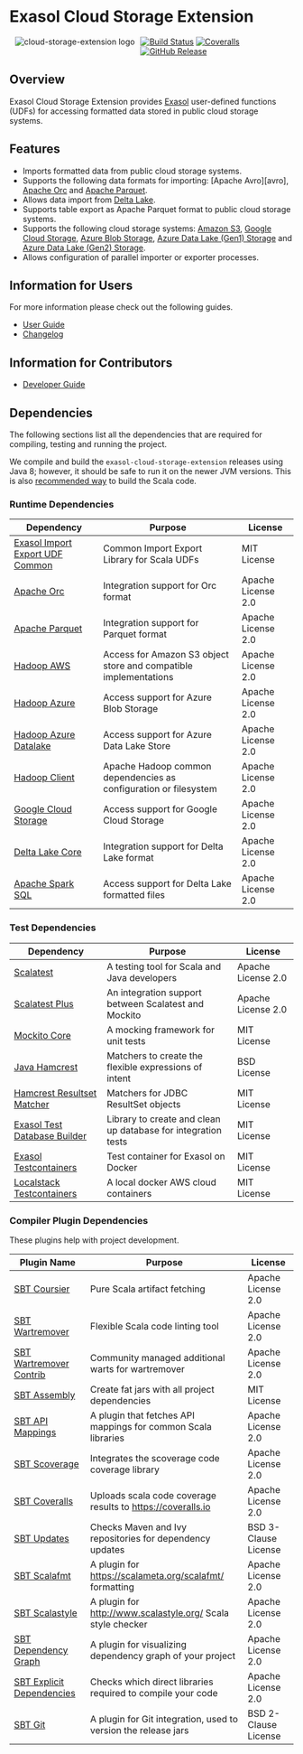 # Exasol Cloud Storage Extension

<img alt="cloud-storage-extension logo" src="doc/images/cloud-storage-etl-udfs_128x128.png" style="float:left; padding:0px 10px 10px 10px;"/>

[![Build Status][travis-badge]][travis-link]
[![Coveralls][coveralls-badge]][coveralls-link]
[![GitHub Release][gh-release-badge]][gh-release-link]

## Overview

Exasol Cloud Storage Extension provides [Exasol][exasol] user-defined functions
(UDFs) for accessing formatted data stored in public cloud storage systems.

## Features

* Imports formatted data from public cloud storage systems.
* Supports the following data formats for importing: [Apache Avro][avro],
  [Apache Orc][orc] and [Apache Parquet][parquet].
* Allows data import from [Delta Lake](https://delta.io/).
* Supports table export as Apache Parquet format to public cloud storage
  systems.
* Supports the following cloud storage systems: [Amazon S3][s3], [Google Cloud
  Storage][gcs], [Azure Blob Storage][azure-blob], [Azure Data Lake (Gen1)
  Storage][azure-data-lake] and [Azure Data Lake (Gen2)
  Storage][azure-data-lake-gen2].
* Allows configuration of parallel importer or exporter processes.

## Information for Users

For more information please check out the following guides.

* [User Guide](doc/user_guide/user_guide.md)
* [Changelog](doc/changes/changelog.md)

## Information for Contributors

* [Developer Guide][developer-guide]

## Dependencies

The following sections list all the dependencies that are required for
compiling, testing and running the project.

We compile and build the `exasol-cloud-storage-extension` releases using Java 8;
however, it should be safe to run it on the newer JVM versions. This is also
[recommended way][jdk-compatibility] to build the Scala code.

### Runtime Dependencies

| Dependency                                  | Purpose                                                         | License            |
|---------------------------------------------|-----------------------------------------------------------------|--------------------|
| [Exasol Import Export UDF Common][ieudf]    | Common Import Export Library for Scala UDFs                     | MIT License        |
| [Apache Orc][orc]                           | Integration support for Orc format                              | Apache License 2.0 |
| [Apache Parquet][parquet]                   | Integration support for Parquet format                          | Apache License 2.0 |
| [Hadoop AWS][hadoop-aws-link]               | Access for Amazon S3 object store and compatible implementations| Apache License 2.0 |
| [Hadoop Azure][hadoop-azr-link]             | Access support for Azure Blob Storage                           | Apache License 2.0 |
| [Hadoop Azure Datalake][hadoop-azrlake-link]| Access support for Azure Data Lake Store                        | Apache License 2.0 |
| [Hadoop Client][hadoop-client-link]         | Apache Hadoop common dependencies as configuration or filesystem| Apache License 2.0 |
| [Google Cloud Storage][gcs-connectors-link] | Access support for Google Cloud Storage                         | Apache License 2.0 |
| [Delta Lake Core][delta-io]                 | Integration support for Delta Lake format                       | Apache License 2.0 |
| [Apache Spark SQL][spark-sql]               | Access support for Delta Lake formatted files                   | Apache License 2.0 |

### Test Dependencies

| Dependency                                  | Purpose                                                         | License            |
|---------------------------------------------|-----------------------------------------------------------------|--------------------|
| [Scalatest][scalatest-link]                 | A testing tool for Scala and Java developers                    | Apache License 2.0 |
| [Scalatest Plus][scalatestplus-link]        | An integration support between Scalatest and Mockito            | Apache License 2.0 |
| [Mockito Core][mockitocore-link]            | A mocking framework for unit tests                              | MIT License        |
| [Java Hamcrest][hamcrest-link]              | Matchers to create the flexible expressions of intent           | BSD License        |
| [Hamcrest Resultset Matcher][exars-link]    | Matchers for JDBC ResultSet objects                             | MIT License        |
| [Exasol Test Database Builder][tddb-link]   | Library to create and clean up database for integration tests   | MIT License        |
| [Exasol Testcontainers][exacontainers-link] | Test container for Exasol on Docker                             | MIT License        |
| [Localstack Testcontainers][localstack-link]| A local docker AWS cloud containers                             | MIT License        |

### Compiler Plugin Dependencies

These plugins help with project development.

| Plugin Name                                 | Purpose                                                         | License              |
|---------------------------------------------|-----------------------------------------------------------------|----------------------|
| [SBT Coursier][sbt-coursier-link]           | Pure Scala artifact fetching                                    | Apache License 2.0   |
| [SBT Wartremover][sbt-wartremover-link]     | Flexible Scala code linting tool                                | Apache License 2.0   |
| [SBT Wartremover Contrib][sbt-wcontrib-link]| Community managed additional warts for wartremover              | Apache License 2.0   |
| [SBT Assembly][sbt-assembly-link]           | Create fat jars with all project dependencies                   | MIT License          |
| [SBT API Mappings][sbt-apimapping-link]     | A plugin that fetches API mappings for common Scala libraries   | Apache License 2.0   |
| [SBT Scoverage][sbt-scoverage-link]         | Integrates the scoverage code coverage library                  | Apache License 2.0   |
| [SBT Coveralls][sbt-coveralls-link]         | Uploads scala code coverage results to https://coveralls.io     | Apache License 2.0   |
| [SBT Updates][sbt-updates-link]             | Checks Maven and Ivy repositories for dependency updates        | BSD 3-Clause License |
| [SBT Scalafmt][sbt-scalafmt-link]           | A plugin for https://scalameta.org/scalafmt/ formatting         | Apache License 2.0   |
| [SBT Scalastyle][sbt-style-link]            | A plugin for http://www.scalastyle.org/ Scala style checker     | Apache License 2.0   |
| [SBT Dependency Graph][sbt-depgraph-link]   | A plugin for visualizing dependency graph of your project       | Apache License 2.0   |
| [SBT Explicit Dependencies][sbt-expdep-link]| Checks which direct libraries required to compile your code     | Apache License 2.0   |
| [SBT Git][sbt-git-link]                     | A plugin for Git integration, used to version the release jars  | BSD 2-Clause License |

[travis-badge]: https://img.shields.io/travis/exasol/cloud-storage-extension/master.svg?logo=travis
[travis-link]: https://travis-ci.com/exasol/cloud-storage-extension
[coveralls-badge]: https://img.shields.io/coveralls/exasol/cloud-storage-extension.svg
[coveralls-link]: https://coveralls.io/github/exasol/cloud-storage-extension
[gh-release-badge]: https://img.shields.io/github/release/exasol/cloud-storage-extension.svg?logo=github
[gh-release-link]: https://github.com/exasol/cloud-storage-extension/releases/latest
[exasol]: https://www.exasol.com/en/
[ieudf]: https://github.com/exasol/import-export-udf-common-scala
[orc]: https://orc.apache.org/
[parquet]: https://parquet.apache.org/
[delta-io]: https://delta.io/
[spark-sql]: https://spark.apache.org/sql/
[s3]: https://aws.amazon.com/s3/
[gcs]: https://cloud.google.com/storage/
[azure-blob]: https://azure.microsoft.com/en-us/services/storage/blobs/
[azure-data-lake]: https://azure.microsoft.com/en-us/solutions/data-lake/
[azure-data-lake-gen2]: https://azure.microsoft.com/en-us/services/storage/data-lake-storage/
[hadoop-aws-link]: https://hadoop.apache.org/docs/current/hadoop-aws/tools/hadoop-aws/index.html
[hadoop-azr-link]: https://hadoop.apache.org/docs/current/hadoop-azure/index.html
[hadoop-azrlake-link]: https://hadoop.apache.org/docs/current/hadoop-azure-datalake/index.html
[hadoop-client-link]: https://github.com/apache/hadoop/tree/trunk/hadoop-client-modules
[gcs-connectors-link]: https://cloud.google.com/dataproc/docs/concepts/connectors/cloud-storage
[jdk-compatibility]: https://docs.scala-lang.org/overviews/jdk-compatibility/overview.html#running-versus-compiling
[scalatest-link]: http://www.scalatest.org/
[scalatestplus-link]: https://github.com/scalatest/scalatestplus-mockito
[mockitocore-link]: https://site.mockito.org/
[hamcrest-link]: http://hamcrest.org/JavaHamcrest/
[exars-link]: https://github.com/exasol/hamcrest-resultset-matcher
[tddb-link]: https://github.com/exasol/test-db-builder-java
[exacontainers-link]: https://github.com/exasol/exasol-testcontainers
[localstack-link]: https://www.testcontainers.org/modules/localstack
[sbt-coursier-link]: https://github.com/coursier/coursier
[sbt-wartremover-link]: http://github.com/puffnfresh/wartremover
[sbt-wcontrib-link]: http://github.com/wartremover/wartremover-contrib
[sbt-assembly-link]: https://github.com/sbt/sbt-assembly
[sbt-apimapping-link]: https://github.com/ThoughtWorksInc/sbt-api-mappings
[sbt-scoverage-link]: http://github.com/scoverage/sbt-scoverage
[sbt-coveralls-link]: https://github.com/scoverage/sbt-coveralls
[sbt-updates-link]: http://github.com/rtimush/sbt-updates
[sbt-scalafmt-link]: https://github.com/lucidsoftware/neo-sbt-scalafmt
[sbt-style-link]: https://github.com/scalastyle/scalastyle-sbt-plugin
[sbt-depgraph-link]: https://github.com/jrudolph/sbt-dependency-graph
[sbt-git-link]: https://github.com/sbt/sbt-git
[sbt-expdep-link]: https://github.com/cb372/sbt-explicit-dependencies
[developer-guide]: https://github.com/exasol/import-export-udf-common-scala/blob/master/doc/development/developer_guide.md
